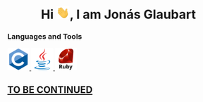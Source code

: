 <h1 align="center">Hi <img src="https://raw.githubusercontent.com/ABSphreak/ABSphreak/master/gifs/Hi.gif" width="30px">, I am Jonás Glaubart </h1>

<!--
**jglaubart/jglaubart** is a ✨ _special_ ✨ repository because its `README.md` (this file) appears on your GitHub profile.

Here are some ideas to get you started:

- 🔭 I’m currently working on ...
- 🌱 I’m currently learning ...
- 👯 I’m looking to collaborate on ...
- 🤔 I’m looking for help with ...
- 💬 Ask me about ...
- 📫 How to reach me: ...
- 😄 Pronouns: ...
- ⚡ Fun fact: ...
-->

### Languages and Tools
<p align="left"> <a href="https://developer.android.com" target="_blank" rel="noreferrer">
        
<img src="https://raw.githubusercontent.com/devicons/devicon/master/icons/c/c-original.svg" alt="c" width="50" height="50" /> </a> <a href="https://www.w3schools.com/cpp/" target="_blank" rel="noreferrer">
<img src="https://raw.githubusercontent.com/devicons/devicon/master/icons/java/java-original.svg" alt="java" width="50" height="50" /> </a> <a href="https://developer.mozilla.org/en-US/docs/Web/JavaScript" target="_blank" rel="noreferrer">
<img src="https://raw.githubusercontent.com/devicons/devicon/master/icons/ruby/ruby-original-wordmark.svg" alt="Ruby" width="50" height="50" /> </a> <a href="https://developer.mozilla.org/en-US/docs/Web/JavaScript" target="_blank" rel="noreferrer">

  <!-- C++ 
  <img src="https://raw.githubusercontent.com/devicons/devicon/master/icons/cplusplus/cplusplus-original.svg"alt="cplusplus" width="50" height="50" /> </a> <a href="https://www.w3schools.com/css/" target="_blank"rel="noreferrer"> -->

  <!--HTML y CSS
  <img src="https://raw.githubusercontent.com/devicons/devicon/master/icons/css3/css3-original-wordmark.svg" alt="css3" width="50" height="50" /> </a> <a href="https://www.w3.org/html/" target="_blank" rel="noreferrer"> 
  <img src="https://raw.githubusercontent.com/devicons/devicon/master/icons/html5/html5-original-wordmark.svg" alt="html5" width="40" height="50" /> </a> <a href="https://www.adobe.com/in/products/illustrator.html" target="_blank" rel="noreferrer"> -->
  
<!-- JavaScript
<img src="https://raw.githubusercontent.com/devicons/devicon/master/icons/javascript/javascript-original.svg"  alt="javascript" width="50" height="50" /> </a> <a href="https://kotlinlang.org" target="_blank" rel="noreferrer">
 -->

<!-- Python
<img src="https://raw.githubusercontent.com/devicons/devicon/master/icons/python/python-original.svg" alt="python" width="40" height="40" /> </a> <a href="https://reactjs.org/" target="_blank" rel="noreferrer">
-->

<!-- React
<img src="https://raw.githubusercontent.com/devicons/devicon/master/icons/react/react-original-wordmark.svg" alt="react" width="40" height="40" /> </a> <a href="https://sass-lang.com" target="_blank" rel="noreferrer">
-->

## TO BE CONTINUED
</p>
<br>
